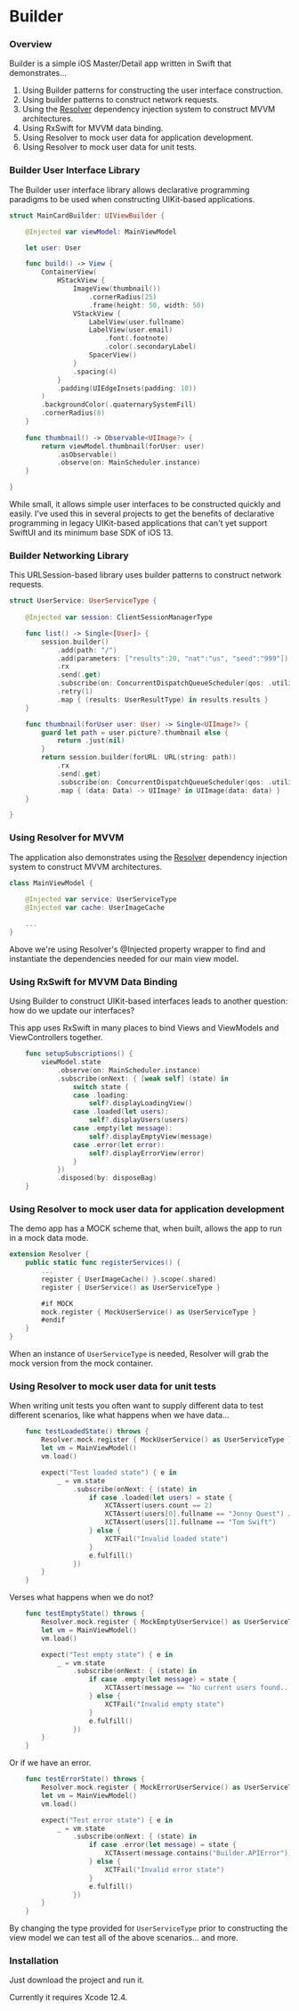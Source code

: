 # Builder

### Overview

Builder is a simple iOS Master/Detail app written in Swift that demonstrates...

1. Using Builder patterns for constructing the user interface construction.
2. Using builder patterns to construct network requests.
3. Using the [Resolver](https://github.com/hmlongco/Resolver.git) dependency injection system to construct MVVM architectures.
4. Using RxSwift for MVVM data binding.
5. Using Resolver to mock user data for application development.
6. Using Resolver to mock user data for unit tests.

### Builder User Interface Library

The Builder user interface library allows declarative programming paradigms to be used when constructing UIKit-based applications. 

```swift
struct MainCardBuilder: UIViewBuilder {

    @Injected var viewModel: MainViewModel

    let user: User

    func build() -> View {
        ContainerView(
            HStackView {
                ImageView(thumbnail())
                    .cornerRadius(25)
                    .frame(height: 50, width: 50)
                VStackView {
                    LabelView(user.fullname)
                    LabelView(user.email)
                        .font(.footnote)
                        .color(.secondaryLabel)
                    SpacerView()
                }
                .spacing(4)
            }
            .padding(UIEdgeInsets(padding: 10))
        )
        .backgroundColor(.quaternarySystemFill)
        .cornerRadius(8)
    }
    
    func thumbnail() -> Observable<UIImage?> {
        return viewModel.thumbnail(forUser: user)
            .asObservable()
            .observe(on: MainScheduler.instance)
    }

}
```
While small, it allows simple user interfaces to be constructed quickly and easily. I've used this in several projects to get the benefits of declarative programming in legacy UIKit-based applications that can't yet support SwiftUI and its minimum base SDK of iOS 13.

### Builder Networking Library

This URLSession-based library uses builder patterns to construct network requests.
```swift
struct UserService: UserServiceType {
    
    @Injected var session: ClientSessionManagerType

    func list() -> Single<[User]> {
        session.builder()
            .add(path: "/")
            .add(parameters: ["results":20, "nat":"us", "seed":"999"])
            .rx
            .send(.get)
            .subscribe(on: ConcurrentDispatchQueueScheduler(qos: .utility))
            .retry(1)
            .map { (results: UserResultType) in results.results }
    }

    func thumbnail(forUser user: User) -> Single<UIImage?> {
        guard let path = user.picture?.thumbnail else {
            return .just(nil)
        }
        return session.builder(forURL: URL(string: path))
            .rx
            .send(.get)
            .subscribe(on: ConcurrentDispatchQueueScheduler(qos: .utility))
            .map { (data: Data) -> UIImage? in UIImage(data: data) }
    }

}
```

### Using Resolver for MVVM

The application also demonstrates using the [Resolver](https://github.com/hmlongco/Resolver.git) dependency injection system to construct MVVM architectures.

```swift
class MainViewModel {
    
    @Injected var service: UserServiceType
    @Injected var cache: UserImageCache

    ...
}
```
Above we're using Resolver's @Injected property wrapper to find and instantiate the dependencies needed for our main view model.

### Using RxSwift for MVVM Data Binding

Using Builder to construct UIKit-based interfaces leads to another question: how do we update our interfaces?

This app uses RxSwift in many places to bind Views and ViewModels and ViewControllers together.
```swift
    func setupSubscriptions() {
        viewModel.state
            .observe(on: MainScheduler.instance)
            .subscribe(onNext: { [weak self] (state) in
                switch state {
                case .loading:
                    self?.displayLoadingView()
                case .loaded(let users):
                    self?.displayUsers(users)
                case .empty(let message):
                    self?.displayEmptyView(message)
                case .error(let error):
                    self?.displayErrorView(error)
                }
            })
            .disposed(by: disposeBag)
    }
```

### Using Resolver to mock user data for application development

The demo app has a MOCK scheme that, when built, allows the app to run in a mock data mode.
```swift
extension Resolver {
    public static func registerServices() {
        ...
        register { UserImageCache() }.scope(.shared)
        register { UserService() as UserServiceType }

        #if MOCK
        mock.register { MockUserService() as UserServiceType }
        #endif
    }
}
```
When an instance of `UserServiceType` is needed, Resolver will grab the mock version from the mock container.

### Using Resolver to mock user data for unit tests

When writing unit tests you often want to supply different data to test different scenarios, like what happens when we have data...
```swift
    func testLoadedState() throws {
        Resolver.mock.register { MockUserService() as UserServiceType }
        let vm = MainViewModel()
        vm.load()

        expect("Test loaded state") { e in
            _ = vm.state
                .subscribe(onNext: { (state) in
                    if case .loaded(let users) = state {
                        XCTAssert(users.count == 2)
                        XCTAssert(users[0].fullname == "Jonny Quest") // should be in sort order
                        XCTAssert(users[1].fullname == "Tom Swift")
                    } else {
                        XCTFail("Invalid loaded state")
                    }
                    e.fulfill()
                })
        }
    }
```
Verses what happens when we do not?
```swift
    func testEmptyState() throws {
        Resolver.mock.register { MockEmptyUserService() as UserServiceType }
        let vm = MainViewModel()
        vm.load()

        expect("Test empty state") { e in
            _ = vm.state
                .subscribe(onNext: { (state) in
                    if case .empty(let message) = state {
                        XCTAssert(message == "No current users found...")
                    } else {
                        XCTFail("Invalid empty state")
                    }
                    e.fulfill()
                })
        }
    }
```
Or if we have an error.
```swift
    func testErrorState() throws {
        Resolver.mock.register { MockErrorUserService() as UserServiceType }
        let vm = MainViewModel()
        vm.load()

        expect("Test error state") { e in
            _ = vm.state
                .subscribe(onNext: { (state) in
                    if case .error(let message) = state {
                        XCTAssert(message.contains("Builder.APIError"))
                    } else {
                        XCTFail("Invalid error state")
                    }
                    e.fulfill()
                })
        }
    }
```
By changing the type provided for `UserServiceType` prior to constructing the view model we can test all of the above scenarios... and more.

### Installation

Just download the project and run it.

Currently it requires Xcode 12.4.
